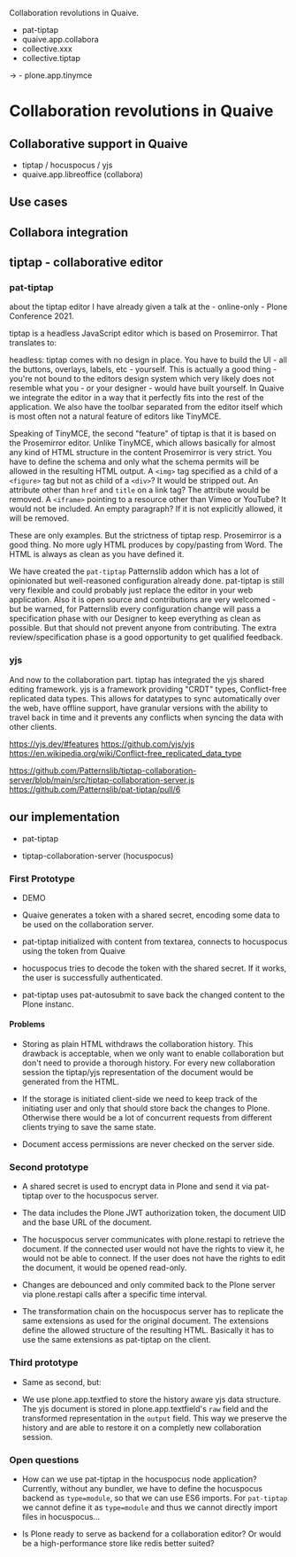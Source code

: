 Collaboration revolutions in Quaive.


- pat-tiptap
- quaive.app.collabora
- collective.xxx
- collective.tiptap


-> - plone.app.tinymce





# Collaboration revolutions in Quaive

## Collaborative support in Quaive

- tiptap / hocuspocus / yjs
- quaive.app.libreoffice (collabora)


## Use cases



## Collabora integration



## tiptap - collaborative editor


### pat-tiptap

about the tiptap editor I have already given a talk at the - online-only - Plone Conference 2021.

tiptap is a headless JavaScript editor which is based on Prosemirror. That translates to:

headless: tiptap comes with no design in place. You have to build the UI - all
the buttons, overlays, labels, etc - yourself. This is actually a good thing -
you're not bound to the editors design system which very likely does not
resemble what you - or your designer - would have built yourself. In Quaive we
integrate the editor in a way that it perfectly fits into the rest of the
application. We also have the toolbar separated from the editor itself which is
most often not a natural feature of editors like TinyMCE.

Speaking of TinyMCE, the second "feature" of tiptap is that it is based on the
Prosemirror editor. Unlike TinyMCE, which allows basically for almost any kind
of HTML structure in the content Prosemirror is very strict. You have to define
the schema and only what the schema permits will be allowed in the resulting
HTML output. A `<img>` tag specified as a child of a `<figure>` tag but not as
child of a `<div>`? It would be stripped out. An attribute other than `href` and
`title` on a link tag? The attribute would be removed. A `<iframe>` pointing to a
resource other than Vimeo or YouTube? It would not be included. An empty
paragraph? If it is not explicitly allowed, it will be removed.

These are only examples. But the strictness of tiptap resp. Prosemirror is a
good thing. No more ugly HTML produces by copy/pasting from Word. The HTML is
always as clean as you have defined it.

We have created the `pat-tiptap` Patternslib addon which has a lot of
opinionated but well-reasoned configuration already done. pat-tiptap is still
very flexible and could probably just replace the editor in your web
application. Also it is open source and contributions are very welcomed - but
be warned, for Patternslib every configuration change will pass a specification
phase with our Designer to keep everything as clean as possible. But that
should not prevent anyone from contributing. The extra review/specification
phase is a good opportunity to get qualified feedback.

### yjs

And now to the collaboration part. tiptap has integrated the yjs shared editing
framework. yjs is a framework providing "CRDT" types, Conflict-free replicated
data types. This allows for datatypes to sync automatically over the web, have
offline support, have granular versions with the ability to travel back in time
and it prevents any conflicts when syncing the data with other clients.

https://yjs.dev/#features
https://github.com/yjs/yjs
https://en.wikipedia.org/wiki/Conflict-free_replicated_data_type


https://github.com/Patternslib/tiptap-collaboration-server/blob/main/src/tiptap-collaboration-server.js
https://github.com/Patternslib/pat-tiptap/pull/6


## our implementation

- pat-tiptap


- tiptap-collaboration-server (hocuspocus)


### First Prototype

- DEMO

- Quaive generates a token with a shared secret, encoding some data to be used on the collaboration server.

- pat-tiptap initialized with content from textarea, connects to hocuspocus using the token from Quaive

- hocuspocus tries to decode the token with the shared secret. If it works, the user is successfully authenticated.

- pat-tiptap uses pat-autosubmit to save back the changed content to the Plone instanc.


#### Problems

- Storing as plain HTML withdraws the collaboration history. This drawback is acceptable, when we only want to enable collaboration but don't need to provide a thorough history. For every new collaboration session the tiptap/yjs representation of the document would be generated from the HTML.

- If the storage is initiated client-side we need to keep track of the initiating user and only that should store back the changes to Plone. Otherwise there would be a lot of concurrent requests from different clients trying to save the same state.

- Document access permissions are never checked on the server side.


### Second prototype

- A shared secret is used to encrypt data in Plone and send it via pat-tiptap over to the hocuspocus server.

- The data includes the Plone JWT authorization token, the document UID and the base URL of the document.

- The hocuspocus server communicates with plone.restapi to retrieve the document. If the connected user would not have the rights to view it, he would not be able to connect. If the user does not have the rights to edit the document, it would be opened read-only.

- Changes are debounced and only commited back to the Plone server via plone.restapi calls after a specific time interval.

- The transformation chain on the hocuspocus server has to replicate the same extensions as used for the original document. The extensions define the allowed structure of the resulting HTML. Basically it has to use the same extensions as pat-tiptap on the client.


### Third prototype

- Same as second, but:

- We use plone.app.textfied to store the history aware yjs data structure. The yjs document is stored in plone.app.textfield's `raw` field and the transformed representation in the `output` field. This way we preserve the history and are able to restore it on a completly new collaboration session.



### Open questions


- How can we use pat-tiptap in the hocuspocus node application? Currently,
  without any bundler, we have to define the hocuspocus backend as
  `type=module`, so that we can use ES6 imports. For `pat-tiptap` we cannot
  define it as `type=module` and thus we cannot directly import files in
  hocuspocus...

- Is Plone ready to serve as backend for a collaboration editor? Or would be a high-performance store like redis better suited?




